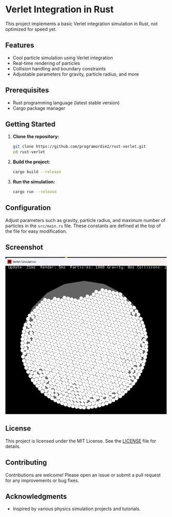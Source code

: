 # Verlet Integration in Rust

This project implements a basic Verlet integration simulation in Rust, not optimized for speed yet.

## Features

- Cool particle simulation using Verlet integration
- Real-time rendering of particles
- Collision handling and boundary constraints
- Adjustable parameters for gravity, particle radius, and more

## Prerequisites

- Rust programming language (latest stable version)
- Cargo package manager

## Getting Started

1. **Clone the repository:**

   ```sh
   git clone https://github.com/programordie2/rust-verlet.git
   cd rust-verlet
   ```

2. **Build the project:**

   ```sh
   cargo build --release
   ```

3. **Run the simulation:**

   ```sh
   cargo run --release
   ```

## Configuration

Adjust parameters such as gravity, particle radius, and maximum number of particles in the `src/main.rs` file. These constants are defined at the top of the file for easy modification.

## Screenshot

![Simulation Screenshot](screenshot.png)

## License

This project is licensed under the MIT License. See the [LICENSE](LICENSE) file for details.

## Contributing

Contributions are welcome! Please open an issue or submit a pull request for any improvements or bug fixes.

## Acknowledgments

- Inspired by various physics simulation projects and tutorials.
